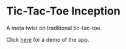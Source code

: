 # Tic-Tac-Toe Inception

A meta twist on traditional tic-tac-toe.

Click [here](https://djoshuac.github.io/tic-tac-toe-inception/) for a demo of the app.
